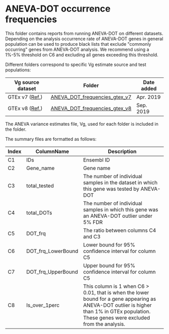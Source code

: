 # ANEVA-DOT occurrence frequencies
This folder contains reports from running ANEVA-DOT on different datasets. Depending on the analysis occurrence rate of ANEVA-DOT genes in general population can be used to produce black lists that exclude "commonly occurring" genes from ANEVA-DOT analysis. We recommend using a 1%-5% threshold on C6 and excluding all genes exceeding this threshold. 

Different folders correspond to specific Vg estimate source and test populations:

|Vg source dataset | Folder |Date added|
|- | - | - |
|GTEx v7 ([Ref.](https://science.sciencemag.org/content/366/6463/351.abstract)) | [ANEVA_DOT_frequencies_gtex_v7](https://github.com/PejLab/ANEVA-DOT_reference_datasets/tree/master/ANEVA_DOT_Blacklists_and_frequencies/ANEVA_DOT_frequencies_gtex_v7)|Apr. 2019|
|GTEx v8 ([Ref.](https://www.biorxiv.org/content/10.1101/786053v1.abstract)) | [ANEVA_DOT_frequencies_gtex_v8](https://github.com/PejLab/ANEVA-DOT_reference_datasets/tree/master/ANEVA_DOT_Blacklists_and_frequencies/ANEVA_DOT_frequencies_gtex_v8)|Sep. 2019|


The ANEVA variance estimates file, Vg, used for each folder is included in the folder. 

The summary files are formatted as follows:

|Index | ColumnName | Description |
|- | - | - |
|C1 | IDs | Ensembl ID|
C2 | Gene_name | Gene name|
C3 | total_tested | The number of individual samples in the dataset in which this gene was tested by ANEVA-DOT|
C4 | total_DOTs | The number of individual samples in which this gene was an ANEVA-DOT outlier under 5% FDR|
C5 | DOT_frq | The ratio between columns C4 and C3|
C6 | DOT_frq_LowerBound | Lower bound for 95% confidence interval for column C5 |
C7 | DOT_frq_UpperBound | Upper bound for 95% confidence interval for column C5 |
C8 | Is_over_1perc | This column is 1 when C6 > 0.01, that is when the lower bound for a gene appearing as ANEVA-DOT outlier is higher than 1% in GTEx population. These genes were excluded from the analysis.|
